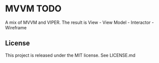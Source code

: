 MVVM TODO
=========
A mix of MVVM and VIPER. The result is View - View Model - Interactor - Wireframe



License
--
This project is released under the MIT license. See LICENSE.md